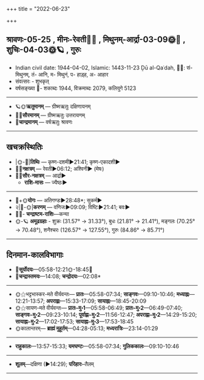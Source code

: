 +++
title = "2022-06-23"

+++
## श्रावणः-05-25  ,  मीनः-रेवती🌛🌌  ,  मिथुनम्-आर्द्रा-03-09🌞🌌  ,  शुचिः-04-03🌞🪐  ,  गुरुः
- Indian civil date: 1944-04-02, Islamic: 1443-11-23 Ḏū al-Qaʿdah, 🌌🌞: सं- मिथुनम्, तं- आनि, म- मिथुनं, प- हाड़्ह, अ- आहार
- संवत्सरः - शुभकृत्
- वर्षसङ्ख्या 🌛- शकाब्दः 1944, विक्रमाब्दः 2079, कलियुगे 5123
___________________
- 🪐🌞**ऋतुमानम्** — ग्रीष्मऋतुः दक्षिणायनम्
- 🌌🌞**सौरमानम्** — ग्रीष्मऋतुः उत्तरायणम्
- 🌛**चान्द्रमानम्** — वर्षऋतुः श्रावणः
___________________


## खचक्रस्थितिः
- |🌞-🌛|**तिथिः** — कृष्ण-दशमी►21:41; कृष्ण-एकादशी►  
- 🌌🌛**नक्षत्रम्** — रेवती►06:12; अश्विनी► (मेषः)  
- 🌌🌞**सौर-नक्षत्रम्** — आर्द्रा►  
  - **राशि-मासः** — ज्यैष्ठः► 
___________________
- 🌛+🌞**योगः** — अतिगण्डः►28:48*; सुकर्म►  
- २|🌛-🌞|**करणम्** — वणिजः►09:09; विष्टिः►21:41; बवः►  
- 🌌🌛- **चन्द्राष्टम-राशिः**—कन्या  
- 🌞-🪐 **अमूढग्रहाः** - शुक्रः (31.57° → 31.33°), बुधः (21.81° → 21.41°), मङ्गलः (70.25° → 70.48°), शनैश्चरः (126.57° → 127.55°), गुरुः (84.86° → 85.71°)
___________________


## दिनमान-कालविभागाः
- 🌅**सूर्योदयः**—05:58-12:21🌞️-18:45🌇  
- 🌛**चन्द्रास्तमयः**—14:08; **चन्द्रोदयः**—02:08*  
___________________
- 🌞⚝भट्टभास्कर-मते वीर्यवन्तः— **प्रातः**—05:58-07:34; **साङ्गवः**—09:10-10:46; **मध्याह्नः**—12:21-13:57; **अपराह्णः**—15:33-17:09; **सायाह्नः**—18:45-20:09  
- 🌞⚝सायण-मते वीर्यवन्तः— **प्रातः-मु॰1**—05:58-06:49; **प्रातः-मु॰2**—06:49-07:40; **साङ्गवः-मु॰2**—09:23-10:14; **पूर्वाह्णः-मु॰2**—11:56-12:47; **अपराह्णः-मु॰2**—14:29-15:20; **सायाह्नः-मु॰2**—17:02-17:53; **सायाह्नः-मु॰3**—17:53-18:45  
- 🌞कालान्तरम्— **ब्राह्मं मुहूर्तम्**—04:28-05:13; **मध्यरात्रिः**—23:14-01:29  
___________________
- **राहुकालः**—13:57-15:33; **यमघण्टः**—05:58-07:34; **गुलिककालः**—09:10-10:46  
___________________
- **शूलम्**—दक्षिणा (►14:29); **परिहारः**–तैलम्  
___________________

